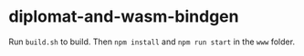 # diplomat-and-wasm-bindgen

Run `build.sh` to build. Then `npm install` and `npm run start` in the `www` folder.
